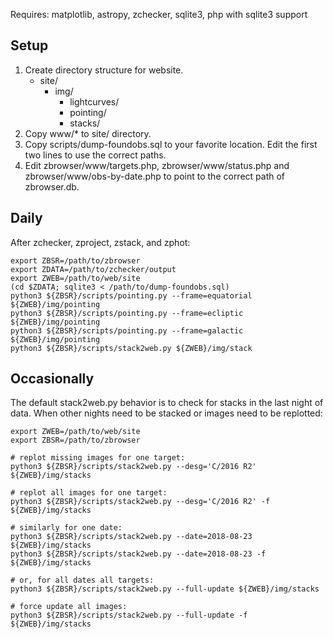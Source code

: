 Requires: matplotlib, astropy, zchecker, sqlite3, php with sqlite3 support

Setup
-----

1. Create directory structure for website.
   * site/
     * img/
       * lightcurves/
       * pointing/
       * stacks/
2. Copy www/* to site/ directory.
3. Copy scripts/dump-foundobs.sql to your favorite location.  Edit the first two lines to use the correct paths.
4. Edit zbrowser/www/targets.php, zbrowser/www/status.php and zbrowser/www/obs-by-date.php to point to the correct path of zbrowser.db.

Daily
-----

After zchecker, zproject, zstack, and zphot:
```
export ZBSR=/path/to/zbrowser
export ZDATA=/path/to/zchecker/output
export ZWEB=/path/to/web/site
(cd $ZDATA; sqlite3 < /path/to/dump-foundobs.sql)
python3 ${ZBSR}/scripts/pointing.py --frame=equatorial ${ZWEB}/img/pointing
python3 ${ZBSR}/scripts/pointing.py --frame=ecliptic ${ZWEB}/img/pointing
python3 ${ZBSR}/scripts/pointing.py --frame=galactic ${ZWEB}/img/pointing
python3 ${ZBSR}/scripts/stack2web.py ${ZWEB}/img/stack
```

Occasionally
------------

The default stack2web.py behavior is to check for stacks in the last
night of data.  When other nights need to be stacked or images need to
be replotted:

```
export ZWEB=/path/to/web/site
export ZBSR=/path/to/zbrowser

# replot missing images for one target:
python3 ${ZBSR}/scripts/stack2web.py --desg='C/2016 R2' ${ZWEB}/img/stacks

# replot all images for one target:
python3 ${ZBSR}/scripts/stack2web.py --desg='C/2016 R2' -f ${ZWEB}/img/stacks

# similarly for one date:
python3 ${ZBSR}/scripts/stack2web.py --date=2018-08-23 ${ZWEB}/img/stacks
python3 ${ZBSR}/scripts/stack2web.py --date=2018-08-23 -f ${ZWEB}/img/stacks

# or, for all dates all targets:
python3 ${ZBSR}/scripts/stack2web.py --full-update ${ZWEB}/img/stacks

# force update all images:
python3 ${ZBSR}/scripts/stack2web.py --full-update -f ${ZWEB}/img/stacks
```
